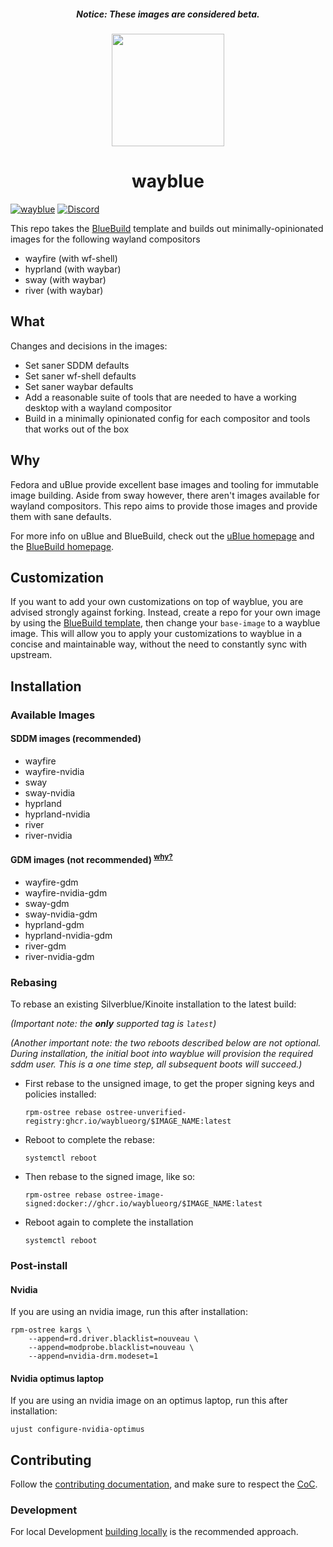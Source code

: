<h5 align="center">Notice: These images are considered beta.</h5>

<p align="center">
  <a href="https://github.com/wayblueorg/wayblue">
    <img src="https://github.com/wayblueorg/wayblue/assets/129108030/38139f2c-e91e-40dd-88b1-951c1021c51c" href="[https://github.com/wayblueorg/wayblue](https://github.com/wayblueorg/wayblue)" width=180 />
  </a>
</p>

<h1 align="center">wayblue</h1>


[![wayblue](https://github.com/wayblueorg/wayblue/actions/workflows/build.yml/badge.svg)](https://github.com/wayblueorg/wayblue/actions/workflows/build.yml)
[![Discord](https://img.shields.io/discord/1202304549294190602?style=flat&logo=discord&logoColor=white&label=Discord&labelColor=%235F6AE9&color=%2333CB56)
](https://discord.gg/86fM55XfEq)

This repo takes the [BlueBuild](https://blue-build.org/) template and builds out minimally-opinionated images for the following wayland compositors

- wayfire (with wf-shell)
- hyprland (with waybar)
- sway (with waybar)
- river (with waybar)

## What

Changes and decisions in the images:
- Set saner SDDM defaults
- Set saner wf-shell defaults
- Set saner waybar defaults
- Add a reasonable suite of tools that are needed to have a working desktop with a wayland compositor 
- Build in a minimally opinionated config for each compositor and tools that works out of the box

## Why

Fedora and uBlue provide excellent base images and tooling for immutable image building. Aside from sway however, there aren't images available for wayland compositors. This repo aims to provide those images and provide them with sane defaults.

For more info on uBlue and BlueBuild, check out the [uBlue homepage](https://universal-blue.org/) and the [BlueBuild homepage](https://blue-build.org/).


## Customization

If you want to add your own customizations on top of wayblue, you are advised strongly against forking. Instead, create a repo for your own image by using the [BlueBuild template](https://github.com/blue-build/template), then change your `base-image` to a wayblue image. This will allow you to apply your customizations to wayblue in a concise and maintainable way, without the need to constantly sync with upstream. 


## Installation

### Available Images

#### SDDM images (recommended)
- wayfire
- wayfire-nvidia
- sway
- sway-nvidia
- hyprland
- hyprland-nvidia
- river
- river-nvidia

#### GDM images (not recommended) <sup>[why?](https://github.com/wayblueorg/wayblue/blob/live/FAQ.md#why-do-the-gdm-images-have-gnome-shell-in-them)</sup>
- wayfire-gdm
- wayfire-nvidia-gdm
- sway-gdm
- sway-nvidia-gdm
- hyprland-gdm
- hyprland-nvidia-gdm
- river-gdm
- river-nvidia-gdm

### Rebasing

To rebase an existing Silverblue/Kinoite installation to the latest build: 

*(Important note: the **only** supported tag is `latest`)*

*(Another important note: the two reboots described below are not optional. During installation, the initial boot into wayblue will provision the required sddm user. This is a one time step, all subsequent boots will succeed.)*

- First rebase to the unsigned image, to get the proper signing keys and policies installed:
  ```
  rpm-ostree rebase ostree-unverified-registry:ghcr.io/wayblueorg/$IMAGE_NAME:latest
  ```
- Reboot to complete the rebase:
  ```
  systemctl reboot
  ```
- Then rebase to the signed image, like so:
  ```
  rpm-ostree rebase ostree-image-signed:docker://ghcr.io/wayblueorg/$IMAGE_NAME:latest
  ```
- Reboot again to complete the installation
  ```
  systemctl reboot
  ```
  
### Post-install

#### Nvidia
If you are using an nvidia image, run this after installation:

```
rpm-ostree kargs \
    --append=rd.driver.blacklist=nouveau \
    --append=modprobe.blacklist=nouveau \
    --append=nvidia-drm.modeset=1
```

#### Nvidia optimus laptop
If you are using an nvidia image on an optimus laptop, run this after installation:

```
ujust configure-nvidia-optimus
```

## Contributing

Follow the [contributing documentation](CONTRIBUTING.md#contributing), and make sure to respect the [CoC](CODE_OF_CONDUCT.md).

### Development

For local Development [building locally](CONTRIBUTING.md#building-locally) is the recommended approach.
